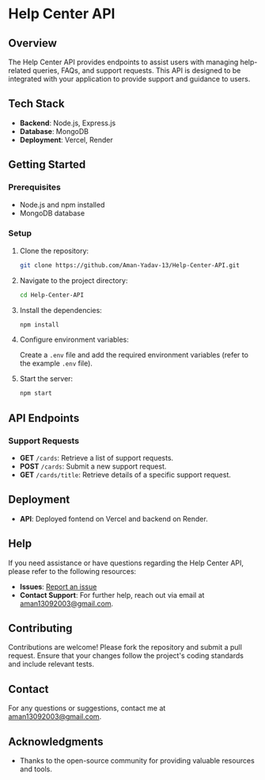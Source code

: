 # Help Center API

## Overview

The Help Center API provides endpoints to assist users with managing help-related queries, FAQs, and support requests. This API is designed to be integrated with your application to provide support and guidance to users.

## Tech Stack

- **Backend**: Node.js, Express.js
- **Database**: MongoDB
- **Deployment**: Vercel, Render

## Getting Started

### Prerequisites

- Node.js and npm installed
- MongoDB database

### Setup

1. Clone the repository:

    ```bash
    git clone https://github.com/Aman-Yadav-13/Help-Center-API.git
    ```

2. Navigate to the project directory:

    ```bash
    cd Help-Center-API
    ```

3. Install the dependencies:

    ```bash
    npm install
    ```

4. Configure environment variables:

    Create a `.env` file and add the required environment variables (refer to the example `.env` file).

5. Start the server:

    ```bash
    npm start
    ```

## API Endpoints

### Support Requests

- **GET** `/cards`: Retrieve a list of support requests.
- **POST** `/cards`: Submit a new support request.
- **GET** `/cards/title`: Retrieve details of a specific support request.

## Deployment

- **API**: Deployed fontend on Vercel and backend on Render. 

## Help

If you need assistance or have questions regarding the Help Center API, please refer to the following resources:

- **Issues**: [Report an issue](https://github.com/Aman-Yadav-13/Help-Center-API/issues)
- **Contact Support**: For further help, reach out via email at [aman13092003@gmail.com](mailto:aman13092003@gmail.com).

## Contributing

Contributions are welcome! Please fork the repository and submit a pull request. Ensure that your changes follow the project's coding standards and include relevant tests.

## Contact

For any questions or suggestions, contact me at [aman13092003@gmail.com](mailto:aman13092003@gmail.com).

## Acknowledgments

- Thanks to the open-source community for providing valuable resources and tools.
